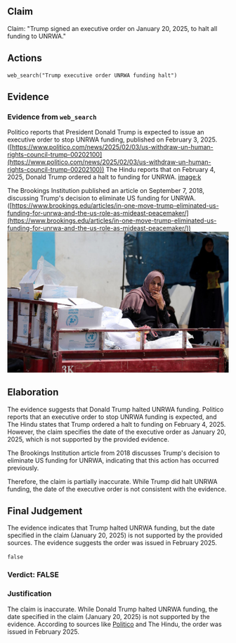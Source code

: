 ## Claim
Claim: "Trump signed an executive order on January 20, 2025, to halt all funding to UNRWA."

## Actions
```
web_search("Trump executive order UNRWA funding halt")
```

## Evidence
### Evidence from `web_search`
Politico reports that President Donald Trump is expected to issue an executive order to stop UNRWA funding, published on February 3, 2025. ([https://www.politico.com/news/2025/02/03/us-withdraw-un-human-rights-council-trump-00202100](https://www.politico.com/news/2025/02/03/us-withdraw-un-human-rights-council-trump-00202100)) The Hindu reports that on February 4, 2025, Donald Trump ordered a halt to funding for UNRWA. <image:k>

The Brookings Institution published an article on September 7, 2018, discussing Trump's decision to eliminate US funding for UNRWA. ([https://www.brookings.edu/articles/in-one-move-trump-eliminated-us-funding-for-unrwa-and-the-us-role-as-mideast-peacemaker/](https://www.brookings.edu/articles/in-one-move-trump-eliminated-us-funding-for-unrwa-and-the-us-role-as-mideast-peacemaker/)) ![image 975](media/2025-07-20_10-06-1753006013-898051.jpg)


## Elaboration
The evidence suggests that Donald Trump halted UNRWA funding. Politico reports that an executive order to stop UNRWA funding is expected, and The Hindu states that Trump ordered a halt to funding on February 4, 2025. However, the claim specifies the date of the executive order as January 20, 2025, which is not supported by the provided evidence.

The Brookings Institution article from 2018 discusses Trump's decision to eliminate US funding for UNRWA, indicating that this action has occurred previously.

Therefore, the claim is partially inaccurate. While Trump did halt UNRWA funding, the date of the executive order is not consistent with the evidence.


## Final Judgement
The evidence indicates that Trump halted UNRWA funding, but the date specified in the claim (January 20, 2025) is not supported by the provided sources. The evidence suggests the order was issued in February 2025.

`false`


### Verdict: FALSE

### Justification
The claim is inaccurate. While Donald Trump halted UNRWA funding, the date specified in the claim (January 20, 2025) is not supported by the evidence. According to sources like [Politico](https://www.politico.com/news/2025/02/03/us-withdraw-un-human-rights-council-trump-00202100) and The Hindu, the order was issued in February 2025.

